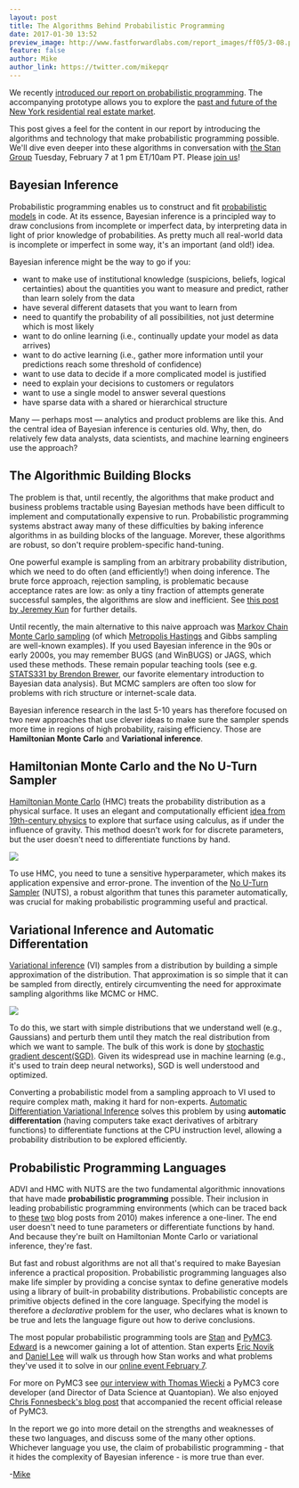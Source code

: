```yaml
---
layout: post
title: The Algorithms Behind Probabilistic Programming
date: 2017-01-30 13:52
preview_image: http://www.fastforwardlabs.com/report_images/ff05/3-08.png
feature: false
author: Mike
author_link: https://twitter.com/mikepqr
---
```


We recently [introduced our report on probabilistic
programming](http://blog.fastforwardlabs.com/2017/01/18/new-research-on-probabilistic-programming.html). The accompanying prototype allows you to explore the [past and
future of the New York residential real estate
market](http://www.fastforwardlabs.com/pre/).

This post gives a feel for the content in our report by introducing the algorithms and technology that make probabilistic programming possible. We'll dive even deeper into these algorithms in conversation with [the Stan Group](http://stan.fit/) Tuesday, February 7 at 1 pm ET/10am PT. Please [join us](https://www.eventbrite.com/e/introduction-to-probabilistic-programming-tickets-31160610224)!

## Bayesian Inference

Probabilistic programming enables us to construct and fit [probabilistic models](http://www.kdnuggets.com/2016/11/how-bayesian-inference-works.html) in code. At its essence, Bayesian inference is a principled way to draw conclusions from incomplete or
imperfect data, by interpreting data in light of prior knowledge of probabilities. As pretty much all real-world data is incomplete or imperfect in
some way, it's an important (and old!) idea.

Bayesian inference might be the way to go if you:

 - want to make use of institutional knowledge (suspicions, beliefs, logical
   certainties) about the quantities you want to measure and predict, rather
   than learn solely from the data
 - have several different datasets that you want to learn from
 - need to quantify the probability of all possibilities, not just determine
   which is most likely
 - want to do online learning (i.e., continually update your model as data
   arrives)
 - want to do active learning (i.e., gather more information until your
   predictions reach some threshold of confidence)
 - want to use data to decide if a more complicated model is justified
 - need to explain your decisions to customers or regulators
 - want to use a single model to answer several questions
 - have sparse data with a shared or hierarchical structure

Many — perhaps most — analytics and product problems are like this. And the
central idea of Bayesian inference is centuries old. Why, then, do relatively few
data analysts, data scientists, and machine learning engineers use the
approach?

## The Algorithmic Building Blocks

The problem is that, until recently, the algorithms that make product and business problems
tractable using Bayesian methods have been difficult to implement and computationally
expensive to run. Probabilistic programming systems abstract away many of these difficulties by baking inference algorithms in as building blocks of the language. Morever, these algorithms are robust, so don't require
problem-specific hand-tuning.

One powerful example is sampling from an arbitrary probability distribution, which we need to do often (and efficiently!) when doing inference. The brute force approach, rejection sampling, is problematic because acceptance rates are low: as only a tiny fraction of attempts generate successful samples, the algorithms are slow and inefficient. See [this post by Jeremey Kun](https://jeremykun.com/2015/04/06/markov-chain-monte-carlo-without-all-the-bullshit/) for further details.

Until recently, the main alternative to this naive approach was [Markov Chain
Monte Carlo
sampling](https://jeremykun.com/2015/04/06/markov-chain-monte-carlo-without-all-the-bullshit/)
(of which [Metropolis
Hastings](http://michaeljflynn.net/2015/06/01/my-favorite-algorithm-metropolis-hastings/)
and Gibbs sampling are well-known examples). If you used Bayesian inference in
the 90s or early 2000s, you may remember BUGS (and WinBUGS) or JAGS, which used
these methods. These remain popular teaching tools (see e.g. [STATS331 by
Brendon Brewer](https://www.stat.auckland.ac.nz/~brewer/stats331.pdf), our
favorite elementary introduction to Bayesian data analysis). But MCMC samplers
are often too slow for problems with rich structure or internet-scale data.

Bayesian inference research in the last 5-10 years has therefore focused on
two new approaches that use clever ideas to make sure the sampler spends more
time in regions of high probability, raising efficiency. Those are
**Hamiltonian Monte Carlo** and **Variational inference**.

## Hamiltonian Monte Carlo and the No U-Turn Sampler

[Hamiltonian Monte Carlo](https://arxiv.org/abs/1701.02434) (HMC) treats the
probability distribution as a physical surface. It uses an elegant and
computationally efficient [idea from 19th-century physics](https://en.wikipedia.org/wiki/Hamiltonian_mechanics) to explore that
surface using calculus, as if under the influence of gravity. This method doesn't work
for for discrete parameters, but the user doesn't need to differentiate functions by hand.

![](http://www.fastforwardlabs.com/report_images/ff05/3-06.png)

To use HMC, you need to tune a sensitive hyperparameter, which makes its
application expensive and error-prone. The invention of the [No U-Turn
Sampler](https://arxiv.org/abs/1111.4246) (NUTS), a robust algorithm that tunes
this parameter automatically, was crucial for making probabilistic
programming useful and practical.

## Variational Inference and Automatic Differentation

[Variational inference](https://arxiv.org/abs/1601.00670) (VI) samples from a
distribution by building a simple approximation of the distribution. That
approximation is so simple that it can be sampled from directly, entirely
circumventing the need for approximate sampling algorithms like MCMC or HMC.

![](http://www.fastforwardlabs.com/report_images/ff05/3-08.png)

To do this, we start with simple distributions that we understand well (e.g.,
Gaussians) and perturb them until they match the real distribution from which
we want to sample. The bulk of this work is done by [stochastic gradient descent(SGD)](http://sebastianruder.com/optimizing-gradient-descent/). Given its widespread use in machine learning (e.g., it's used to train deep neural networks), SGD is well
understood and optimized.

Converting a probabilistic model from a sampling approach to VI used to
require complex math, making it hard for non-experts. [Automatic
Differentiation Variational Inference](https://arxiv.org/abs/1603.00788) solves
this problem by using **automatic differentation** (having computers take exact derivatives of arbitrary functions) to differentiate functions
at the CPU instruction level, allowing a probability distribution to be
explored efficiently.

## Probabilistic Programming Languages

ADVI and HMC with NUTS are the two fundamental algorithmic innovations that
have made **probabilistic programming** possible. Their inclusion in leading
probabilistic programming environments (which can be traced back to
[these](https://goodmorningeconomics.wordpress.com/2010/11/16/the-promise-of-bayesian-statistics-pt-2/)
[two](http://andrewgelman.com/2010/11/18/derivative-base/)
blog posts from 2010) makes inference a one-liner. The end user doesn't need to
tune parameters or differentiate functions by hand. And because they're built
on Hamiltonian Monte Carlo or variational inference, they're fast.

But fast and robust algorithms are not all that's required to make Bayesian
inference a practical proposition. Probabilistic programming languages also
make life simpler by providing a concise syntax to define generative
models using a library of built-in probability distributions. Probabilistic
concepts are primitive objects defined in the core language. Specifying the
model is therefore a _declarative_ problem for the user, who declares what is
known to be true and lets the language figure out how to derive conclusions.

The most popular probabilistic programming tools are [Stan](http://mc-stan.org/) and
[PyMC3](http://pymc-devs.github.io/pymc3/). [Edward](http://edwardlib.org/) is a newcomer gaining
a lot of attention. Stan experts [Eric Novik](https://about.me/ericnovik) and [Daniel Lee](http://syclik.com/) will walk us through how Stan works and what problems they've used it to solve in our [online event February 7](https://www.eventbrite.com/e/introduction-to-probabilistic-programming-tickets-31160610224).

For more on PyMC3 see [our interview with Thomas
Wiecki](http://blog.fastforwardlabs.com/2017/01/11/thomas-wiecki-on-probabilistic-programming-with.html)
a PyMC3 core developer (and Director of Data Science at Quantopian). We also
enjoyed [Chris Fonnesbeck's blog
post](http://stronginference.com/pymc3-release.html) that accompanied the recent
official release of PyMC3.

In the report we go into more detail on the strengths and weaknesses of these
two languages, and discuss some of the many other options. Whichever language you use, the claim of probabilistic programming - that it
hides the complexity of Bayesian inference - is more true than ever.

-[Mike](https://twitter.com/mikepqr)
